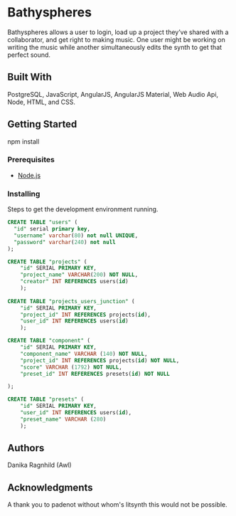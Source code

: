 # Bathyspheres

Bathyspheres allows a user to login, load up a project they’ve shared with a collaborator, and get right to making music. One user might be working on writing the music while another simultaneously edits the synth to get that perfect sound.

## Built With

PostgreSQL, JavaScript, AngularJS, AngularJS Material, Web Audio Api, Node, HTML, and CSS.

## Getting Started

npm install

### Prerequisites


- [Node.js](https://nodejs.org/en/)


### Installing

Steps to get the development environment running.

```sql
CREATE TABLE "users" (
  "id" serial primary key,
  "username" varchar(80) not null UNIQUE,
  "password" varchar(240) not null
);

CREATE TABLE "projects" (
	"id" SERIAL PRIMARY KEY,
	"project_name" VARCHAR(200) NOT NULL,
	"creator" INT REFERENCES users(id)
	);
	
CREATE TABLE "projects_users_junction" (
	"id" SERIAL PRIMARY KEY,
	"project_id" INT REFERENCES projects(id),
	"user_id" INT REFERENCES users(id)
	);

CREATE TABLE "component" (
	"id" SERIAL PRIMARY KEY,
	"component_name" VARCHAR (140) NOT NULL,
	"project_id" INT REFERENCES projects(id) NOT NULL,
	"score" VARCHAR (1792) NOT NULL,
	"preset_id" INT REFERENCES presets(id) NOT NULL

);

CREATE TABLE "presets" (
	"id" SERIAL PRIMARY KEY,
	"user_id" INT REFERENCES users(id),
	"preset_name" VARCHAR (280)
	);
```




## Authors
Danika Ragnhild (Awl)


## Acknowledgments

A thank you to padenot without whom's litsynth this would not be possible.
